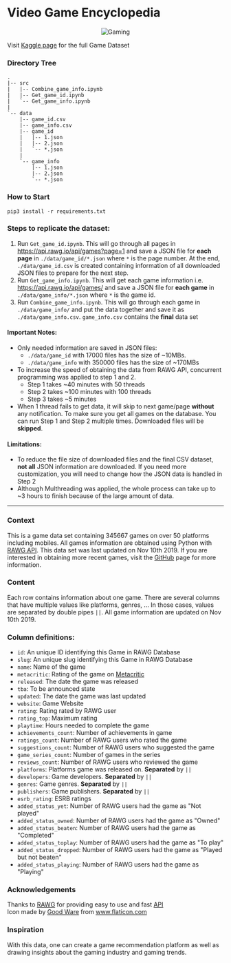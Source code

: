 # Video Game Encyclopedia
<p align="center">
  <img src="https://user-images.githubusercontent.com/39042628/69937490-f246aa00-14a8-11ea-89ad-073891b7b4a9.png" alt="Gaming">
</p> 

Visit [Kaggle page](https://www.kaggle.com/jummyegg/rawg-game-dataset) for the full Game Dataset


### Directory Tree
```
.
|-- src
|   |-- Combine_game_info.ipynb
|   |-- Get_game_id.ipynb
|   `-- Get_game_info.ipynb
|
`-- data
    |-- game_id.csv
    |-- game_info.csv
    |-- game_id
    |   |-- 1.json
    |   |-- 2.json
    |   `-- *.json
    |
    `-- game_info
        |-- 1.json
        |-- 2.json
        `-- *.json
```
### How to Start
`pip3 install -r requirements.txt`

### Steps to replicate the dataset:
1. Run `Get_game_id.ipynb`. This will go through all pages in https://api.rawg.io/api/games?page=1 and save a JSON file for **each page** in `./data/game_id/*.json` where `*` is the page number. At the end, `./data/game_id.csv` is created containing information of all downloaded JSON files to prepare for the next step.
2. Run `Get_game_info.ipynb`. This will get each game information i.e. https://api.rawg.io/api/games/ and save a JSON file for **each game** in `./data/game_info/*.json` where `*` is the game id.
3. Run `Combine_game_info.ipynb`. This will go through each game in `./data/game_info/` and put the data together and save it as `./data/game_info.csv`. `game_info.csv` contains the **final** data set

#### Important Notes:
- Only needed information are saved in JSON files: 
    - `./data/game_id` with 17000 files has the size of ~10MBs. 
    - `./data/game_info` with 350000 files has the size of ~170MBs
- To increase the speed of obtaining the data from RAWG API, concurrent programming was applied to step 1 and 2. 
    - Step 1 takes ~40 minutes with 50 threads
    - Step 2 takes ~100 minutes with 100 threads
    - Step 3 takes ~5 minutes
- When 1 thread fails to get data, it will skip to next game/page **without** any notification. To make sure you get all games on the database. You can run Step 1 and Step 2 multiple times. Downloaded files will be **skipped**.

#### Limitations:
- To reduce the file size of downloaded files and the final CSV dataset, **not all** JSON information are downloaded. If you need more customization, you will need to change how the JSON data is handled in Step 2
- Although Multhreading was applied, the whole process can take up to ~3 hours to finish because of the large amount of data.

___
### Context
This is a game data set containing 345667 games on over 50 platforms including mobiles. All games information are obtained using Python with [RAWG API](https://rawg.io/apidocs). This data set was last updated on Nov 10th 2019. If you are interested in obtaining more recent games, visit the [GitHub](https://github.com/trung-hn/game-encyclopedia) page for more information.

### Content
Each row contains information about one game. There are several columns that have multiple values like platforms, genres, ... In those cases, values are separated by double pipes `||`. All game information are updated on Nov 10th 2019.

### Column definitions:
- `id`: An unique ID identifying this Game in RAWG Database
- `slug`: An unique slug identifying this Game in RAWG Database
- `name`: Name of the game
- `metacritic`: Rating of the game on [Metacritic](https://www.metacritic.com/game)
- `released`: The date the game was released
- `tba`: To be announced state
- `updated`: The date the game was last updated
- `website`: Game Website
- `rating`: Rating rated by RAWG user
- `rating_top`: Maximum rating
- `playtime`: Hours needed to complete the game
- `achievements_count`: Number of achievements in game
- `ratings_count`: Number of RAWG users who rated the game
- `suggestions_count`: Number of RAWG users who suggested the game
- `game_series_count`: Number of games in the series
- `reviews_count`: Number of RAWG users who reviewed the game
- `platforms`: Platforms game was released on. **Separated** by `||`
- `developers`: Game developers. **Separated** by `||`
- `genres`: Game genres. **Separated** by `||`
- `publishers`: Game publishers. **Separated** by `||`
- `esrb_rating`: ESRB ratings
- `added_status_yet`: Number of RAWG users had the game as "Not played"
- `added_status_owned`: Number of RAWG users had the game as "Owned"
- `added_status_beaten`: Number of RAWG users had the game as "Completed"
- `added_status_toplay`: Number of RAWG users had the game as "To play"
- `added_status_dropped`: Number of RAWG users had the game as "Played but not beaten"
- `added_status_playing`: Number of RAWG users had the game as "Playing"

### Acknowledgements
Thanks to [RAWG](https://rawg.io/) for providing easy to use and fast [API](https://rawg.io/apidocs) \
Icon made by <a href="https://www.flaticon.com/authors/good-ware" title="Good Ware">Good Ware</a> from <a href="https://www.flaticon.com/" title="Flaticon">www.flaticon.com</a>

### Inspiration
With this data, one can create a game recommendation platform as well as drawing insights about the gaming industry and gaming trends.